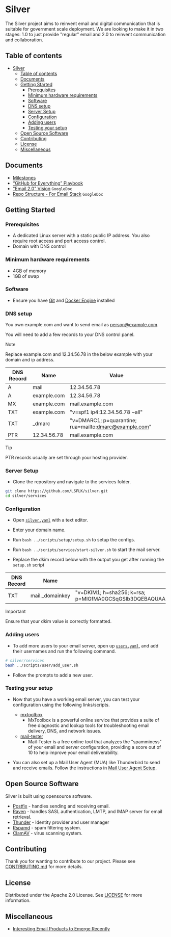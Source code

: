 # Silver
The Silver project aims to reinvent email and digital communication that is suitable for government scale deployment. We are looking to make it in two stages: 1.0 to just provide "regular" email and 2.0 to reinvent communication and collaboration.

## Table of contents
- [Silver](#silver)
  - [Table of contents](#table-of-contents)
  - [Documents](#documents)
  - [Getting Started](#getting-started)
    - [Prerequisites](#prerequisites)
    - [Minimum hardware requirements](#minimum-hardware-requirements)
    - [Software](#software)
    - [DNS setup](#dns-setup)
    - [Server Setup](#server-setup)
    - [Configuration](#configuration)
    - [Adding users](#adding-users)
    - [Testing your setup](#testing-your-setup)
  - [Open Source Software](#open-source-software)
  - [Contributing](#contributing)
  - [License](#license)
  - [Miscellaneous](#miscellaneous)

## Documents
- [Milestones](docs/Milestones-M1.md)
- [“GitHub for Everything” Playbook](docs/GitHub-For-Everything.md)
- ["Email 2.0" Vision](https://docs.google.com/document/d/1UhHqHrKbZYFzUngQCGakBcmqluxVOoHgMthrG8ySJ88/) `GoogleDoc`
- [Repo Structure - For Email Stack](https://docs.google.com/document/d/1iRFtq-M2M4U8a_87zbNJb7XHrJsIFGZJKfUYu1rlUHY) `GoogleDoc`

## Getting Started
### Prerequisites
- A dedicated Linux server with a static public IP address. You also require root access and port access control.
- Domain with DNS control

### Minimum hardware requirements
- 4GB of memory
- 1GB of swap

### Software 
- Ensure you have [Git](https://git-scm.com/downloads/linux) and [Docker Engine](https://docs.docker.com/engine/install/) installed
  
### DNS setup
You own <a>example.com</a> and want to send email as person@example.com.

You will need to add a few records to your DNS control panel.

> [!Note]
> Replace example.com and 12.34.56.78 in the below example with your domain and ip address.

| DNS Record | Name        | Value                                                  |
| ---------- | ----------- | ------------------------------------------------------ |
| A          | mail        | 12.34.56.78                                            |
| A          | example.com | 12.34.56.78                                            |
| MX         | example.com | mail.example.com                                       |
| TXT        | example.com | "v=spf1 ip4:12.34.56.78 ~all"                          |
| TXT        | _dmarc      | "v=DMARC1; p=quarantine; rua=mailto:dmarc@example.com" |
| PTR        | 12.34.56.78 | mail.example.com                                       |

> [!Tip]
> PTR records usually are set through your hosting provider. 

### Server Setup
-  Clone the repository and navigate to the services folder.

```bash
git clone https://github.com/LSFLK/silver.git
cd silver/services
```

### Configuration
- Open [`silver.yaml`](https://github.com/LSFLK/silver/blob/main/conf/silver.yaml) with a text editor.

- Enter your domain name.

- Run `bash ../scripts/setup/setup.sh` to setup the configs.

- Run `bash ../scripts/service/start-silver.sh` to start the mail server.

- Replace the dkim record below with the output you get after running the `setup.sh` script

| DNS Record | Name            | Value                                                                                                                                                                                                                                                  |
| ---------- | --------------- | ------------------------------------------------------------------------------------------------------------------------------------------------------------------------------------------------------------------------------------------------------ |
| TXT        | mail._domainkey | "v=DKIM1; h=sha256; k=rsa; p=MIGfMA0GCSqGSIb3DQEBAQUAA4GNADCBiQKBgQDYZd3CAas0+81zf13cvtO6o0+rlGx8ZobYQXRR9W8qcJOeO1SiQGx8F4/DjZE1ggujOaY1bkt8OnUg7vG7/bk5PNe05EHJrg344krodqCJrVI74ZzEB77Z1As395KX6/XqbQxBepQ8D5+RpGFOHitI443G/ZWgZ6BRyaaE6t3u0QIDAQAB" |

> [!Important] 
> Ensure that your dkim value is correctly formatted.

### Adding users

- To add more users to your email server, open up [`users.yaml`](https://github.com/LSFLK/silver/blob/main/conf/users.yaml), and add their usernames and run the following command.

```bash
# silver/services
bash ../scripts/user/add_user.sh
```
- Follow the prompts to add a new user.

### Testing your setup
- Now that you have a working email server, you can test your configuration using the following links/scripts.

  - [mxtoolbox](https://mxtoolbox.com/SuperTool.aspx)
    - MxToolbox is a powerful online service that provides a suite of free diagnostic and lookup tools for troubleshooting email delivery, DNS, and network issues.
  - [mail-tester](https://www.mail-tester.com/)
    - Mail-Tester is a free online tool that analyzes the "spamminess" of your email and server configuration, providing a score out of 10 to help improve your email deliverability.
  

- You can also set up a Mail User Agent (MUA) like Thunderbird to send and receive emails. Follow the instructions in [Mail User Agent Setup](docs/Mail-User-Agent-Setup.md).

## Open Source Software

Silver is built using opensource software.

- [Postfix](https://www.postfix.org/) - handles sending and receiving email.
- [Raven](https://github.com/lsflk/raven) - handles SASL authentication, LMTP, and IMAP server for email retrieval.
- [Thunder](https://github.com/asgardeo/thunder) - Identity provider and user manager
- [Rspamd](https://rspamd.com/) - spam filtering system.
- [ClamAV](https://docs.clamav.net/Introduction.html) -  virus scanning system.

## Contributing

Thank you for wanting to contribute to our project. Please see [CONTRIBUTING.md](https://github.com/LSFLK/silver/blob/main/docs/CONTRIBUTING.md) for more details.

## License 

Distributed under the Apache 2.0 License. See [LICENSE](https://github.com/LSFLK/silver/blob/main/LICENSE) for more information.

## Miscellaneous

- [Interesting Email Products to Emerge Recently](docs/New-Email-Products.md)
